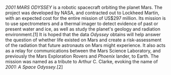 _2001 MARS ODYSSEY_ is a robotic spacecraft orbiting the planet Mars. The project was developed by NASA, and contracted out to Lockheed Martin, with an expected cost for the entire mission of US$297 million. Its mission is to use spectrometers and a thermal imager to detect evidence of past or present water and ice, as well as study the planet's geology and radiation environment.[1] It is hoped that the data _Odyssey_ obtains will help answer the question of whether life existed on Mars and create a risk-assessment of the radiation that future astronauts on Mars might experience. It also acts as a relay for communications between the Mars Science Laboratory, and previously the Mars Exploration Rovers and _Phoenix_ lander, to Earth. The mission was named as a tribute to Arthur C. Clarke, evoking the name of _2001: A Space Odyssey_.[2]
